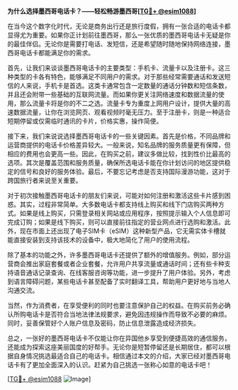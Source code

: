 **为什么选择墨西哥电话卡？——轻松畅游墨西哥[[TG💪+ @esim1088](https://t.me/s/esim1088)]**

在当今这个数字化时代，无论是商务出行还是旅行度假，拥有一张合适的电话卡都显得尤为重要。如果你正计划前往墨西哥，那么一张优质的墨西哥电话卡无疑是你的最佳伴侣。无论你是需要打电话、发短信，还是希望随时随地保持网络连接，墨西哥电话卡都能满足你的需求。

首先，让我们来谈谈墨西哥电话卡的主要类型：手机卡、流量卡以及注册卡。这三种类型的卡各有特色，能够满足不同用户的需求。对于那些经常需要通话和发送短信的人来说，手机卡是首选。这类卡通常包含一定数量的通话分钟数和短信条数，并且还会附带一些基础的互联网流量。而如果你更关注网络速度和数据流量的使用，那么流量卡将是你的不二之选。流量卡专为重度上网用户设计，提供大量的高速数据流量，让你在浏览网页、观看视频时毫无压力。至于注册卡，则是一种适合短期停留或仅需临时通讯的卡片，价格实惠，操作简便。

接下来，我们来说说选择墨西哥电话卡的一些关键因素。首先是价格，不同品牌和运营商提供的电话卡价格差异较大。一般来说，知名品牌的服务质量更有保障，但相应的费用也会更高一些。因此，在购买之前，建议多做比较，找到性价比最高的选项。其次是覆盖范围和服务质量，确保所选电话卡能在你计划访问的地区提供稳定的信号和良好的服务体验。最后，不要忘记考虑是否支持国际漫游功能，这对于跨国旅行者来说至关重要。

对于初次接触墨西哥电话卡的朋友们来说，可能对如何注册和激活这些卡片感到困惑。其实，过程非常简单。大多数电话卡都支持线上购买和线下门店购买两种方式。如果是线上购买，只需登录相关网站或应用程序，按照提示输入个人信息即可完成订购；如果是线下购买，则可以直接前往指定的营业网点进行选购和激活。此外，现在市面上还出现了电子SIM卡（eSIM）这种新型产品，它无需实体卡槽就能直接安装到支持该技术的设备中，极大地简化了用户的使用流程。

除了基本的功能之外，许多墨西哥电话卡还提供了额外的增值服务。例如，部分运营商会推出家庭套餐或者企业套餐，允许用户共享流量或通话时间；还有些卡种支持语音通话记录查询、在线客服咨询等功能，进一步提升了用户体验。另外，考虑到语言障碍问题，某些电话卡甚至配备了实时翻译工具，帮助用户更好地与当地人沟通交流。

当然，作为消费者，在享受便利的同时也要注意保护自己的权益。在购买前务必确认所购电话卡是否符合当地法律法规要求，避免因违规操作而导致不必要的麻烦。同时，妥善保管好个人账户信息及密码，防止信息泄露造成经济损失。

总之，一张好的墨西哥电话卡不仅能让你在异国他乡享受到便捷高效的通信服务，还能成为探索这座美丽国度的好帮手。无论你是短暂停留还是长期居住，都可以根据自身情况挑选最适合自己的电话卡。相信通过本文的介绍，大家已经对墨西哥电话卡有了更加全面深入的认识。赶紧为自己挑选一张称心如意的电话卡吧！

[[TG💪+ @esim1088](https://t.me/s/esim1088) ![Image](https://i.postimg.cc/4NQfJmqS/Snipaste-2025-05-13-00-14-12.png)]